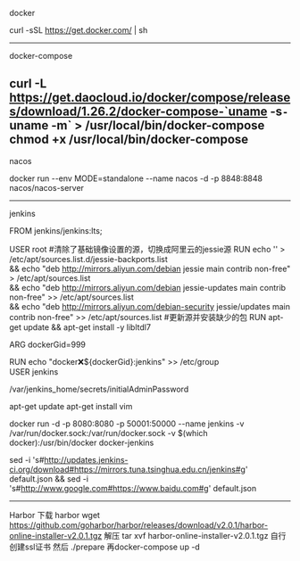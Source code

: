 docker

curl -sSL https://get.docker.com/ | sh

------------------
docker-compose

curl -L https://get.daocloud.io/docker/compose/releases/download/1.26.2/docker-compose-`uname -s`-`uname -m` > /usr/local/bin/docker-compose
chmod +x /usr/local/bin/docker-compose
------------------
nacos
 
docker run --env MODE=standalone --name nacos -d -p 8848:8848 nacos/nacos-server

------------------

jenkins 

FROM jenkins/jenkins:lts;

USER root
#清除了基础镜像设置的源，切换成阿里云的jessie源
RUN echo '' > /etc/apt/sources.list.d/jessie-backports.list \
  && echo "deb http://mirrors.aliyun.com/debian jessie main contrib non-free" > /etc/apt/sources.list \
  && echo "deb http://mirrors.aliyun.com/debian jessie-updates main contrib non-free" >> /etc/apt/sources.list \
  && echo "deb http://mirrors.aliyun.com/debian-security jessie/updates main contrib non-free" >> /etc/apt/sources.list
#更新源并安装缺少的包
RUN apt-get update && apt-get install -y libltdl7

ARG dockerGid=999

RUN echo "docker:x:${dockerGid}:jenkins" >> /etc/group \
USER jenkins


/var/jenkins_home/secrets/initialAdminPassword

apt-get update
apt-get install vim 

docker run -d -p 8080:8080 -p 50001:50000 --name jenkins -v /var/run/docker.sock:/var/run/docker.sock -v $(which docker):/usr/bin/docker docker-jenkins

sed -i 's#http://updates.jenkins-ci.org/download#https://mirrors.tuna.tsinghua.edu.cn/jenkins#g' default.json && sed -i 's#http://www.google.com#https://www.baidu.com#g' default.json


---------

Harbor
下载 harbor
wget https://github.com/goharbor/harbor/releases/download/v2.0.1/harbor-online-installer-v2.0.1.tgz
解压
tar xvf harbor-online-installer-v2.0.1.tgz
自行创建ssl证书
然后
./prepare
再docker-compose up -d
